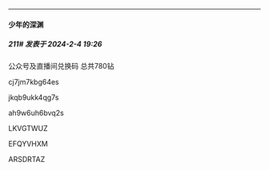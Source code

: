 
*****

####  少年的深渊  
##### 211#       发表于 2024-2-4 19:26

公众号及直播间兑换码 总共780钻

cj7jm7kbg64es

jkqb9ukk4qg7s

ah9w6uh6bvq2s

LKVGTWUZ

EFQYVHXM

ARSDRTAZ


